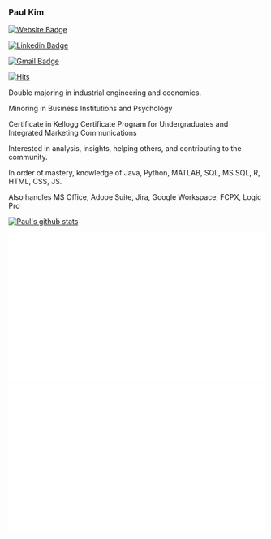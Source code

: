 ### Paul Kim

  [![Website Badge](http://img.shields.io/badge/-Website-black?style=flat-square&logo=github&link=https://paul821.github.io/)](https://paul821.github.io/)
	
  [![Linkedin Badge](https://img.shields.io/badge/-LinkedIn-blue?style=flat-square&logo=Linkedin&logoColor=white&link=https://www.linkedin.com/in/paul821/)](https://www.linkedin.com/in/paul821/)
	
  [![Gmail Badge](https://img.shields.io/badge/Gmail-d14836?style=flat-square&logo=Gmail&logoColor=white&link=mailto:paulkim2024@u.northwestern.edu)](paulkim2024@u.northwestern.edu)
  
  
  [![Hits](https://hits.seeyoufarm.com/api/count/incr/badge.svg?url=https%3A%2F%2Fgithub.com%2Fpaul821&count_bg=%23683DC8&title_bg=%2389E5E7&icon=&icon_color=%23E9EE89&title=views&edge_flat=false)](https://hits.seeyoufarm.com)
  
  Double majoring in industrial engineering and economics.
  
  Minoring in Business Institutions and Psychology
  
  Certificate in Kellogg Certificate Program for Undergraduates and Integrated Marketing Communications

  Interested in analysis, insights, helping others, and contributing to the community.
  
  In order of mastery, knowledge of Java, Python, MATLAB, SQL, MS SQL, R, HTML, CSS, JS.
  
  Also handles MS Office, Adobe Suite, Jira, Google Workspace, FCPX, Logic Pro
  
	
[![Paul's github stats](https://github-readme-stats.vercel.app/api?username=paul821)](https://github.com/paul821/github-readme-stats)

![](https://github.com/paul821/github-stats/blob/master/generated/overview.svg)
![](https://github.com/paul821/github-stats/blob/master/generated/languages.svg)
<!--
**paul821/paul821** is a ✨ _special_ ✨ repository because its `README.md` (this file) appears on your GitHub profile.

Here are some ideas to get you started:

- 🔭 I’m currently working on ...
- 🌱 I’m currently learning ...
- 👯 I’m looking to collaborate on ...
- 🤔 I’m looking for help with ...
- 💬 Ask me about ...
- 📫 How to reach me: ...
- 😄 Pronouns: ...
- ⚡ Fun fact: ...
-->
